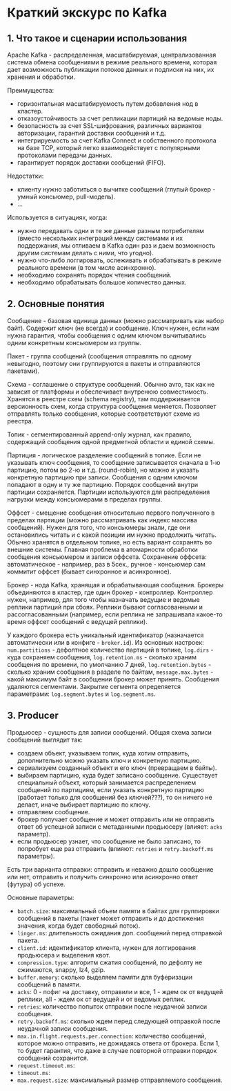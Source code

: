 # Краткий экскурс по Kafka

## 1. Что такое и сценарии использования
Apache Kafka - распределенная, масштабируемая, централизованная система обмена сообщениями в режиме реального времени, которая дает возможность публикации потоков данных и подписки на них, их хранения и обработки.

Преимущества:
- горизонтальная масштабируемость путем добавления нод в кластер.
- отказоустойчивость за счет репликации партиций на ведомые ноды.
- безопасность за счет SSL-шифрования, различных вариантов авторизации, гарантий доставки сообщений и т.д.
- интегрируемость за счет Kafka Connect и собственного протокола на базе TCP, который легко взаимодействует с популярными протоколами передачи данных.
- гарантирует порядок доставки сообщений (FIFO).

Недостатки:
- клиенту нужно заботиться о вычитке сообщений (глупый брокер - умный консьюмер, pull-модель).
- ...

Используется в ситуациях, когда:
- нужно передавать одни и те же данные разным потребителям (вместо нескольких интеграций между системами и их поддержания, мы отливаем в Kafka один раз и даем возможность другим системам делать с ними, что угодно).
- нужно что-либо логгировать, ослеживать и обрабатывать в режиме реального времени (в том числе асинхронно).
- необходимо сохранять порядок чтения сообщений.
- необходимо обрабатывать большое количество данных.


## 2. Основные понятия
Сообщение - базовая единица данных (можно рассматривать как набор байт). Содержит ключ (не всегда) и сообщение. Ключ нужен, если нам нужна гарантия, чтобы сообщения с одним ключом вычитывались одним конкретным консьюмером из группы.

Пакет - группа сообщений (сообщения отправлять по одному невыгодно, поэтому они группируются в пакеты и отправляются пакетами).

Схема - соглашение о структуре сообщений. Обычно avro, так как не зависит от платформы и обеспечивает внутренюю совместимость. Хранятся в реестре схем (schema registry), там поддерживается версионность схем, когда структура сообщения меняется. Позволяет отправлять только сообщения, которые соответствуют схеме из реестра.

Топик - сегментированный append-only журнал, как правило, содержащий сообщения одной предметной области и единой схемы.

Партиция - логическое разделение сообщений в топике. Если не указывать ключ сообщения, то сообщение записывается сначала в 1-ю партицию, потом во 2-ю и т.д. (round-robin), но можно и указать конкретную партицию при записи. Сообщения с одним ключом попадают в одну и ту же партицию. Порядок сообщений внутри партиции сохраняется. Партиции используются для распределения нагрузки между консьюмерами в пределах группы.

Оффсет - смещение сообщения относительно первого полученного в пределах партиции (можно рассматривать как индекс массива сообщений). Нужен для того, что консьюмеры знали, где они остановились читать и с какой позиции им нужно продолжить читать. Обычно хранятся в отдельном топике, но есть вариант сохранять во внешние системы. Главная проблема в атомарности обработки сообщения консьюмером и записи оффсета. Сохранение оффсета: автоматическое - например, раз в 5сек., ручное - консьюмер сам коммитит оффсет (бывает синхронное и асинхронное).

Брокер - нода Kafka, хранящая и обрабатывающая сообщения. Брокеры объединяются в кластер, где один брокер - контроллер. Контроллер нужен, например, для того чтобы назначать ведущие и ведомые реплики партиций при сбоях. Реплики бывают согласованными и рассогласованными (например, если реплика не запрашивала какое-то время оффсет сообщений с ведущей реплики). 

У каждого брокера есть уникальный идентификатор (назначается автоматически или в конфиге - `broker.id`). Из основных настроек: `num.partitions` - дефолтное количество партиций в топике, `log.dirs` - куда сохраняем сообщения, `log.retention.ms` - сколько храним сообщения по времени, по умолчанию 7 дней, `log.retention.bytes` - сколько храним сообщения в разделе по байтам, `message.max.bytes` - какой максимум байт в сообщении брокер может принять. Сообщения удаляются сегментами. Закрытие сегмента определяется параметрами: `log.segment.bytes` и `log.segment.ms`.

## 3. Producer
Продьюсер - сущность для записи сообщений. Общая схема записи сообщений выглядит так: 
- создаем объект, указываем топик, куда хотим отправить, дополнительно можно указать ключ и конкретную партицию.
- сериализуем созданный объект и его ключ (превращаем в байты).
- выбираем партицию, куда будет записано сообщение. Существует специальный объект, который занимается распределением сообщений по партициям, если указать конкретную партицию (работает только для сообщений без ключей???), то он ничего не делает, иначе выбирает партицию по ключу.
- отправляем сообщение.
- брокер получает сообщение и может отправить или не отправить ответ об успешной записи с метаданными продьюсеру (влияет: `acks` параметр).
- если продьюсер узнает, что сообщение не было записано, то попробует еще раз отправить (влияют: `retries` и `retry.backoff.ms` параметры).

Есть три варианта отправки: отправить и неважно дошло сообщение или нет, отправить и получить синхронно или асинхронно ответ (футура) об успехе.

Основные параметры:
- `batch.size`: максимальный объем памяти в байтах для группировки сообщений в пакеты (пакет может отправить и до достижения значения, когда будет свободный поток).
- `linger.ms`: длительность ожидания доп. сообщений перед отправкой пакета.
- `client.id`: идентификатор клиента, нужен для логгирования продьюсера и выделения квот.
- `compression.type`: алгоритм сжатия сообщений, по дефолту не сжимаются, snappy, lz4, gzip.
- `buffer.memory`: сколько выделяем памяти для буферизации сообщений в памяти.
- `acks`: 0 - пофиг на доставку, отправили и все, 1 - ждем ок от ведущей реплики, all - ждем ок от ведущей и от ведомых реплик.
- `retries`: количество попыток отправки после неудачной записи сообщения.
- `retry.backoff.ms`: сколько ждем перед следующей отправкой после неудачной записи сообщения.
- `max.in.flight.requests.per.connection`: количество сообщений, которое можно отправить, не дожидаясь ответа от брокера. Если 1, то будет гарантия, что даже в случае повторной отправки порядок сообщений сохранится.
- `request.timeout.ms`:
- `timeout.ms`:
- `max.request.size`: максимальный размер отправляемого сообщения.
